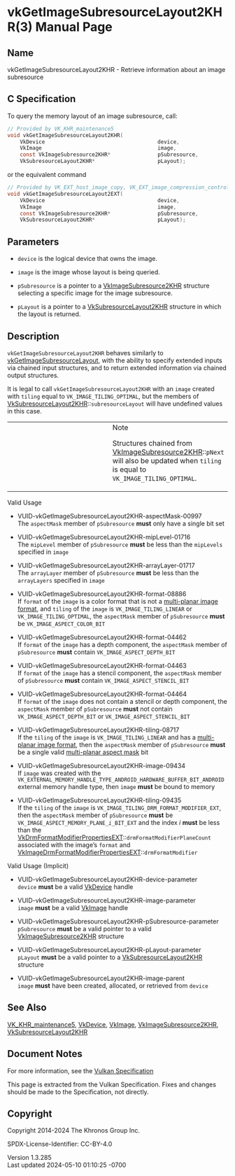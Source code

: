 # vkGetImageSubresourceLayout2KHR(3) Manual Page

## Name

vkGetImageSubresourceLayout2KHR - Retrieve information about an image
subresource



## <a href="#_c_specification" class="anchor"></a>C Specification

To query the memory layout of an image subresource, call:

``` c
// Provided by VK_KHR_maintenance5
void vkGetImageSubresourceLayout2KHR(
    VkDevice                                    device,
    VkImage                                     image,
    const VkImageSubresource2KHR*               pSubresource,
    VkSubresourceLayout2KHR*                    pLayout);
```

or the equivalent command

``` c
// Provided by VK_EXT_host_image_copy, VK_EXT_image_compression_control
void vkGetImageSubresourceLayout2EXT(
    VkDevice                                    device,
    VkImage                                     image,
    const VkImageSubresource2KHR*               pSubresource,
    VkSubresourceLayout2KHR*                    pLayout);
```

## <a href="#_parameters" class="anchor"></a>Parameters

- `device` is the logical device that owns the image.

- `image` is the image whose layout is being queried.

- `pSubresource` is a pointer to a
  [VkImageSubresource2KHR](https://registry.khronos.org/vulkan/specs/1.3-extensions/man/html/VkImageSubresource2KHR.html) structure
  selecting a specific image for the image subresource.

- `pLayout` is a pointer to a
  [VkSubresourceLayout2KHR](https://registry.khronos.org/vulkan/specs/1.3-extensions/man/html/VkSubresourceLayout2KHR.html) structure in
  which the layout is returned.

## <a href="#_description" class="anchor"></a>Description

`vkGetImageSubresourceLayout2KHR` behaves similarly to
[vkGetImageSubresourceLayout](https://registry.khronos.org/vulkan/specs/1.3-extensions/man/html/vkGetImageSubresourceLayout.html), with
the ability to specify extended inputs via chained input structures, and
to return extended information via chained output structures.

It is legal to call `vkGetImageSubresourceLayout2KHR` with an `image`
created with `tiling` equal to `VK_IMAGE_TILING_OPTIMAL`, but the
members of
[VkSubresourceLayout2KHR](https://registry.khronos.org/vulkan/specs/1.3-extensions/man/html/VkSubresourceLayout2KHR.html)::`subresourceLayout`
will have undefined values in this case.

<table>
<colgroup>
<col style="width: 50%" />
<col style="width: 50%" />
</colgroup>
<tbody>
<tr class="odd">
<td class="icon"><em></em></td>
<td class="content">Note
<p>Structures chained from <a
href="https://registry.khronos.org/vulkan/specs/1.3-extensions/man/html/VkImageSubresource2KHR.html">VkImageSubresource2KHR</a>::<code>pNext</code>
will also be updated when <code>tiling</code> is equal to
<code>VK_IMAGE_TILING_OPTIMAL</code>.</p></td>
</tr>
</tbody>
</table>

Valid Usage

- <a href="#VUID-vkGetImageSubresourceLayout2KHR-aspectMask-00997"
  id="VUID-vkGetImageSubresourceLayout2KHR-aspectMask-00997"></a>
  VUID-vkGetImageSubresourceLayout2KHR-aspectMask-00997  
  The `aspectMask` member of `pSubresource` **must** only have a single
  bit set

- <a href="#VUID-vkGetImageSubresourceLayout2KHR-mipLevel-01716"
  id="VUID-vkGetImageSubresourceLayout2KHR-mipLevel-01716"></a>
  VUID-vkGetImageSubresourceLayout2KHR-mipLevel-01716  
  The `mipLevel` member of `pSubresource` **must** be less than the
  `mipLevels` specified in `image`

- <a href="#VUID-vkGetImageSubresourceLayout2KHR-arrayLayer-01717"
  id="VUID-vkGetImageSubresourceLayout2KHR-arrayLayer-01717"></a>
  VUID-vkGetImageSubresourceLayout2KHR-arrayLayer-01717  
  The `arrayLayer` member of `pSubresource` **must** be less than the
  `arrayLayers` specified in `image`

- <a href="#VUID-vkGetImageSubresourceLayout2KHR-format-08886"
  id="VUID-vkGetImageSubresourceLayout2KHR-format-08886"></a>
  VUID-vkGetImageSubresourceLayout2KHR-format-08886  
  If `format` of the `image` is a color format that is not a
  [multi-planar image
  format](#formats-requiring-sampler-ycbcr-conversion), and `tiling` of
  the `image` is `VK_IMAGE_TILING_LINEAR` or `VK_IMAGE_TILING_OPTIMAL`,
  the `aspectMask` member of `pSubresource` **must** be
  `VK_IMAGE_ASPECT_COLOR_BIT`

- <a href="#VUID-vkGetImageSubresourceLayout2KHR-format-04462"
  id="VUID-vkGetImageSubresourceLayout2KHR-format-04462"></a>
  VUID-vkGetImageSubresourceLayout2KHR-format-04462  
  If `format` of the `image` has a depth component, the `aspectMask`
  member of `pSubresource` **must** contain `VK_IMAGE_ASPECT_DEPTH_BIT`

- <a href="#VUID-vkGetImageSubresourceLayout2KHR-format-04463"
  id="VUID-vkGetImageSubresourceLayout2KHR-format-04463"></a>
  VUID-vkGetImageSubresourceLayout2KHR-format-04463  
  If `format` of the `image` has a stencil component, the `aspectMask`
  member of `pSubresource` **must** contain
  `VK_IMAGE_ASPECT_STENCIL_BIT`

- <a href="#VUID-vkGetImageSubresourceLayout2KHR-format-04464"
  id="VUID-vkGetImageSubresourceLayout2KHR-format-04464"></a>
  VUID-vkGetImageSubresourceLayout2KHR-format-04464  
  If `format` of the `image` does not contain a stencil or depth
  component, the `aspectMask` member of `pSubresource` **must** not
  contain `VK_IMAGE_ASPECT_DEPTH_BIT` or `VK_IMAGE_ASPECT_STENCIL_BIT`

- <a href="#VUID-vkGetImageSubresourceLayout2KHR-tiling-08717"
  id="VUID-vkGetImageSubresourceLayout2KHR-tiling-08717"></a>
  VUID-vkGetImageSubresourceLayout2KHR-tiling-08717  
  If the `tiling` of the `image` is `VK_IMAGE_TILING_LINEAR` and has a
  [multi-planar image
  format](#formats-requiring-sampler-ycbcr-conversion), then the
  `aspectMask` member of `pSubresource` **must** be a single valid
  [multi-planar aspect mask](#formats-planes-image-aspect) bit

- <a href="#VUID-vkGetImageSubresourceLayout2KHR-image-09434"
  id="VUID-vkGetImageSubresourceLayout2KHR-image-09434"></a>
  VUID-vkGetImageSubresourceLayout2KHR-image-09434  
  If `image` was created with the
  `VK_EXTERNAL_MEMORY_HANDLE_TYPE_ANDROID_HARDWARE_BUFFER_BIT_ANDROID`
  external memory handle type, then `image` **must** be bound to memory

- <a href="#VUID-vkGetImageSubresourceLayout2KHR-tiling-09435"
  id="VUID-vkGetImageSubresourceLayout2KHR-tiling-09435"></a>
  VUID-vkGetImageSubresourceLayout2KHR-tiling-09435  
  If the `tiling` of the `image` is
  `VK_IMAGE_TILING_DRM_FORMAT_MODIFIER_EXT`, then the `aspectMask`
  member of `pSubresource` **must** be
  `VK_IMAGE_ASPECT_MEMORY_PLANE`*`_i_`*`BIT_EXT` and the index *i*
  **must** be less than the
  [VkDrmFormatModifierPropertiesEXT](https://registry.khronos.org/vulkan/specs/1.3-extensions/man/html/VkDrmFormatModifierPropertiesEXT.html)::`drmFormatModifierPlaneCount`
  associated with the image’s `format` and
  [VkImageDrmFormatModifierPropertiesEXT](https://registry.khronos.org/vulkan/specs/1.3-extensions/man/html/VkImageDrmFormatModifierPropertiesEXT.html)::`drmFormatModifier`

Valid Usage (Implicit)

- <a href="#VUID-vkGetImageSubresourceLayout2KHR-device-parameter"
  id="VUID-vkGetImageSubresourceLayout2KHR-device-parameter"></a>
  VUID-vkGetImageSubresourceLayout2KHR-device-parameter  
  `device` **must** be a valid [VkDevice](https://registry.khronos.org/vulkan/specs/1.3-extensions/man/html/VkDevice.html) handle

- <a href="#VUID-vkGetImageSubresourceLayout2KHR-image-parameter"
  id="VUID-vkGetImageSubresourceLayout2KHR-image-parameter"></a>
  VUID-vkGetImageSubresourceLayout2KHR-image-parameter  
  `image` **must** be a valid [VkImage](https://registry.khronos.org/vulkan/specs/1.3-extensions/man/html/VkImage.html) handle

- <a href="#VUID-vkGetImageSubresourceLayout2KHR-pSubresource-parameter"
  id="VUID-vkGetImageSubresourceLayout2KHR-pSubresource-parameter"></a>
  VUID-vkGetImageSubresourceLayout2KHR-pSubresource-parameter  
  `pSubresource` **must** be a valid pointer to a valid
  [VkImageSubresource2KHR](https://registry.khronos.org/vulkan/specs/1.3-extensions/man/html/VkImageSubresource2KHR.html) structure

- <a href="#VUID-vkGetImageSubresourceLayout2KHR-pLayout-parameter"
  id="VUID-vkGetImageSubresourceLayout2KHR-pLayout-parameter"></a>
  VUID-vkGetImageSubresourceLayout2KHR-pLayout-parameter  
  `pLayout` **must** be a valid pointer to a
  [VkSubresourceLayout2KHR](https://registry.khronos.org/vulkan/specs/1.3-extensions/man/html/VkSubresourceLayout2KHR.html) structure

- <a href="#VUID-vkGetImageSubresourceLayout2KHR-image-parent"
  id="VUID-vkGetImageSubresourceLayout2KHR-image-parent"></a>
  VUID-vkGetImageSubresourceLayout2KHR-image-parent  
  `image` **must** have been created, allocated, or retrieved from
  `device`

## <a href="#_see_also" class="anchor"></a>See Also

[VK_KHR_maintenance5](https://registry.khronos.org/vulkan/specs/1.3-extensions/man/html/VK_KHR_maintenance5.html),
[VkDevice](https://registry.khronos.org/vulkan/specs/1.3-extensions/man/html/VkDevice.html), [VkImage](https://registry.khronos.org/vulkan/specs/1.3-extensions/man/html/VkImage.html),
[VkImageSubresource2KHR](https://registry.khronos.org/vulkan/specs/1.3-extensions/man/html/VkImageSubresource2KHR.html),
[VkSubresourceLayout2KHR](https://registry.khronos.org/vulkan/specs/1.3-extensions/man/html/VkSubresourceLayout2KHR.html)

## <a href="#_document_notes" class="anchor"></a>Document Notes

For more information, see the <a
href="https://registry.khronos.org/vulkan/specs/1.3-extensions/html/vkspec.html#vkGetImageSubresourceLayout2KHR"
target="_blank" rel="noopener">Vulkan Specification</a>

This page is extracted from the Vulkan Specification. Fixes and changes
should be made to the Specification, not directly.

## <a href="#_copyright" class="anchor"></a>Copyright

Copyright 2014-2024 The Khronos Group Inc.

SPDX-License-Identifier: CC-BY-4.0

Version 1.3.285  
Last updated 2024-05-10 01:10:25 -0700
